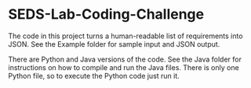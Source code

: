 # SEDS-Lab-Coding-Challenge

The code in this project turns a human-readable list of requirements into JSON. See the Example folder for sample input and JSON output.

There are Python and Java versions of the code. See the Java folder for instructions on how to compile and run the Java files. There is only one Python file, so to execute the Python code just run it.
